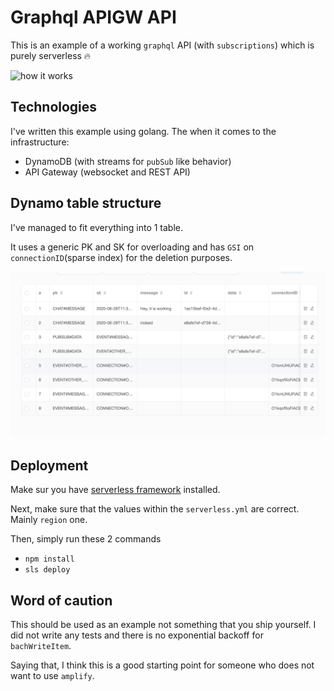 # Graphql APIGW API

This is an example of a working `graphql` API (with `subscriptions`)
which is purely serverless 🔥

![how it works](how-it-works.gif)

## Technologies

I've written this example using golang. The when it comes to the infrastructure:

- DynamoDB (with streams for `pubSub` like behavior)
- API Gateway (websocket and REST API)


## Dynamo table structure

I've managed to fit everything into 1 table.

It uses a generic PK and SK for overloading and has `GSI` on `connectionID`(sparse index) for the deletion purposes.

![some sample data](sample-structure.png)

## Deployment

Make sur you have [serverless framework](https://github.com/serverless/serverless) installed.

Next, make sure that the values within the `serverless.yml` are correct. Mainly `region` one.

Then, simply run these 2 commands

- `npm install`
- `sls deploy`

## Word of caution

This should be used as an example not something that you ship yourself.
I did not write any tests and there is no exponential backoff for `bachWriteItem`.

Saying that, I think this is a good starting point for someone who does not want to use `amplify`.

